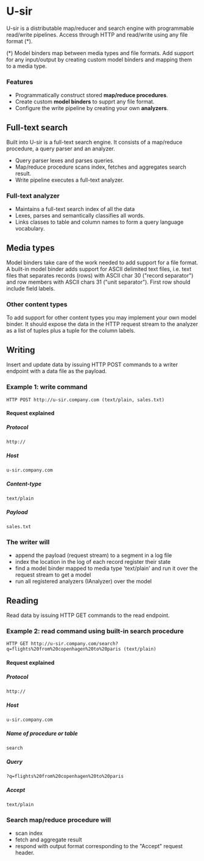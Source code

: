 # U-sir

U-sir is a distributable map/reducer and search engine with programmable read/write pipelines. Access through HTTP and read/write using any file format (*). 

(*) Model binders map between media types and file formats. Add support for any input/output by creating custom model binders and mapping them to a media type.

### Features

- Programmatically construct stored __map/reduce procedures__. 
- Create custom __model binders__ to supprt any file format.
- Configure the write pipeline by creating your own __analyzers__.

## Full-text search

Built into U-sir is a full-text search engine. It consists of a map/reduce procedure, a query parser and an analyzer.

- Query parser lexes and parses queries.
- Map/reduce procedure scans index, fetches and aggregates search result.
- Write pipeline executes a full-text analyzer.

### Full-text analyzer

- Maintains a full-text search index of all the data
- Lexes, parses and semantically classifies all words.
- Links classes to table and column names to form a query language vocabulary.

## Media types

Model binders take care of the work needed to add support for a file format. A built-in model binder adds support for ASCII delimited text files, i.e. text files that separates records (rows) with ASCII char 30 ("record separator") and row members with ASCII chars 31 ("unit separator"). First row should include field labels.

### Other content types

To add support for other content types you may implement your own model binder. It should expose the data in the HTTP request stream to the analyzer as a list of tuples plus a tuple for the column labels. 

## Writing

Insert and update data by issuing HTTP POST commands to a writer endpoint with a data file as the payload.

### Example 1: write command

	HTTP POST http://u-sir.company.com (text/plain, sales.txt)

#### Request explained

##### Protocol
`http://`

##### Host
`u-sir.company.com`

##### Content-type
`text/plain`

##### Payload
`sales.txt`

### The writer will

- append the payload (request stream) to a segment in a log file
- index the location in the log of each record register their state
- find a model binder mapped to media type 'text/plain' and run it over the request stream to get a model
- run all registered analyzers (IAnalyzer) over the model

## Reading

Read data by issuing HTTP GET commands to the read endpoint.

### Example 2: read command using built-in search procedure

	HTTP GET http://u-sir.company.com/search?q=flights%20from%20copenhagen%20to%20paris (text/plain)

#### Request explained

##### Protocol
`http://`

##### Host
`u-sir.company.com`

##### Name of procedure or table
`search`

##### Query
`?q=flights%20from%20copenhagen%20to%20paris`

##### Accept
`text/plain`

### Search map/reduce procedure will

- scan index
- fetch and aggregate result
- respond with output format corresponding to the "Accept" request header.
